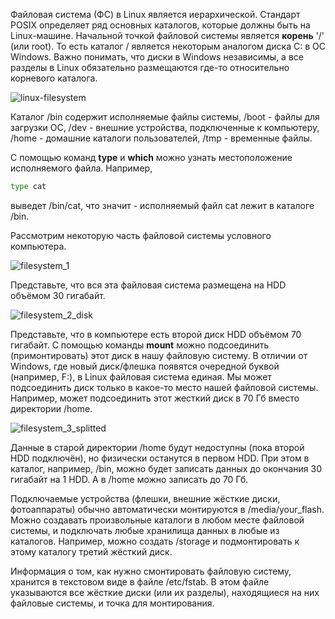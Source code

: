 Файловая система (ФС) в Linux является иерархической. Стандарт POSIX определяет ряд основных каталогов, которые должны быть на Linux-машине. Начальной точкой файловой системы является **корень** '/' (или root). То есть каталог / является некоторым аналогом диска C: в ОС Windows. Важно понимать, что диски в Windows независимы, а все разделы в Linux обязательно размещаются где-то относительно корневого каталога.

![linux-filesystem](/uploads/744a05061f1fdb0bec485731649a2f9c/linux-filesystem.png)

Каталог /bin содержит исполняемые файлы системы, /boot - файлы для загрузки ОС, /dev - внешние устройства, подключенные к компьютеру, /home - домашние каталоги пользователей, /tmp - временные файлы.

С помощью команд **type** и **which** можно узнать местоположение исполняемого файла. Например,

```bash
type cat
```

выведет /bin/cat, что значит - исполняемый файл cat лежит в каталоге /bin.

Рассмотрим некоторую часть файловой системы условного компьютера.

![filesystem_1](/uploads/b98527524e92d30947bca2295d2841a7/filesystem_1.png)

Представьте, что вся эта файловая система размещена на HDD объёмом 30 гигабайт.

![filesystem_2_disk](/uploads/81b9663a1f9aed930d02ef8faecce676/filesystem_2_disk.png)

Представьте, что в компьютере есть второй диск HDD объёмом 70 гигабайт. С помощью команды **mount** можно подсоединить (примонтировать) этот диск в нашу файловую систему. В отличии от Windows, где новый диск/флешка появятся очередной буквой (например, F:), в Linux файловая система единая. Мы может подсоединить диск только в какое-то место нашей файловой системы. Например, может подсоединить этот жесткий диск в 70 Гб вместо директории /home.

![filesystem_3_splitted](/uploads/ccce494e51b5d9f33648497ef9550d68/filesystem_3_splitted.png)

Данные в старой директории /home будут недоступны (пока второй HDD подключён), но физически останутся в первом HDD. При этом в каталог, например, /bin, можно будет записать данных до окончания 30 гигабайт на 1 HDD. А в /home можно записать до 70 Гб.

Подключаемые устройства (флешки, внешние жёсткие диски, фотоаппараты) обычно автоматически монтируются в /media/your_flash. Можно создавать произвольные каталоги в любом месте файловой системы, и подключать любые хранилища данных в любые из каталогов. Например, можно создать /storage и подмонтировать к этому каталогу третий жёсткий диск.

Информация о том, как нужно смонтировать файловую систему, хранится в текстовом виде в файле /etc/fstab. В этом файле указываются все жёсткие диски (или их разделы), находящиеся на них файловые системы, и точка для монтирования.